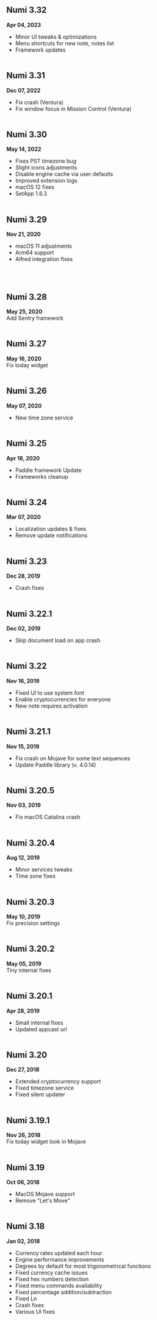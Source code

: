 ## Numi 3.32 
**Apr 04, 2023**
<br>
- Minor UI tweaks & optimizations
- Menu shortcuts for new note, notes list
- Framework updates
<br><br>

## Numi 3.31 
**Dec 07, 2022**
<br>
- Fix crash (Ventura)
- Fix window focus in Mission Control (Ventura)
<br><br>

## Numi 3.30 
**May 14, 2022**
<br>
- Fixes PST timezone bug
- Slight icons adjustments
- Disable engine cache via user defaults
- Improved extension logs
- macOS 12 fixes
- SetApp 1.6.3
<br><br>

## Numi 3.29 
**Nov 21, 2020**
<br>
- macOS 11 adjustments
- Arm64 support
- Alfred integration fixes

<br><br>

## Numi 3.28 
**May 25, 2020**
<br>
Add Sentry framework
<br><br>

## Numi 3.27 
**May 16, 2020**
<br>
Fix today widget
<br><br>

## Numi 3.26 
**May 07, 2020**
<br>
* New time zone service
<br><br>

## Numi 3.25 
**Apr 18, 2020**
<br>
- Paddle framework Update
- Frameworks cleanup
<br><br>

## Numi 3.24 
**Mar 07, 2020**
<br>
- Localization updates & fixes
- Remove update notifications
<br><br>

## Numi 3.23 
**Dec 28, 2019**
<br>
- Crash fixes
<br><br>

## Numi 3.22.1 
**Dec 02, 2019**
<br>
- Skip document load on app crash
<br><br>

## Numi 3.22 
**Nov 16, 2019**
<br>
- Fixed UI to use system font
- Enable cryptocurrencies for everyone
- New note requires activation
<br><br>

## Numi 3.21.1 
**Nov 15, 2019**
<br>
- Fix crash on Mojave for some text sequences
- Update Paddle library (v. 4.0.14)
<br><br>

## Numi 3.20.5 
**Nov 03, 2019**
<br>
- Fix macOS Catalina crash
<br><br>

## Numi 3.20.4 
**Aug 12, 2019**
<br>
- Minor services tweaks
- Time zone fixes
<br><br>

## Numi 3.20.3 
**May 10, 2019**
<br>
Fix precision settings
<br><br>

## Numi 3.20.2 
**May 05, 2019**
<br>
Tiny internal fixes
<br><br>

## Numi 3.20.1 
**Apr 28, 2019**
<br>
* Small internal fixes
* Updated appcast url
<br><br>

## Numi  3.20
**Dec 27, 2018**
<br>
- Extended cryptocurrency support
- Fixed timezone service
- Fixed silent updater
<br><br>

## Numi 3.19.1
**Nov 26, 2018**
<br>
Fix today widget look in Mojave
<br><br>

## Numi 3.19
**Oct 06, 2018**
<br>
- MacOS Mojave support
- Remove "Let's Move"
<br><br>

## Numi 3.18
**Jan 02, 2018**
<br>
- Currency rates updated each hour
- Engine performance improvements
- Degrees by default for most trigonometrical functions
- Fixed currency cache issues
- Fixed hex numbers detection
- Fixed menu commands availability
- Fixed percentage addition/subtraction
- Fixed Ln
- Crash fixes
- Various UI fixes
<br><br>


